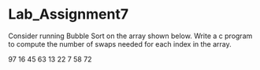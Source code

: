 # Lab_Assignment7

Consider running Bubble Sort on the array shown below. Write a c program to compute the number of swaps needed for each index in the array. 

97  16  45  63  13  22  7  58  72
